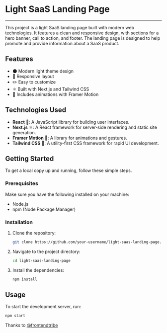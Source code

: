 # Light SaaS Landing Page
****
This project is a light SaaS landing page built with modern web technologies. It features a clean and responsive design, with sections for a hero banner, call to action, and footer. The landing page is designed to help promote and provide information about a SaaS product.

## Features

- 🌑 Modern light theme design
- 📱 Responsive layout
- ✏️ Easy to customize
- ⚛️ Built with Next.js and Tailwind CSS
- 🎥 Includes animations with Framer Motion

## Technologies Used

- **React** 🚀: A JavaScript library for building user interfaces.
- **Next.js** ⚛️: A React framework for server-side rendering and static site generation.
- **Framer Motion** 🎥: A library for animations and gestures.
- **Tailwind CSS** 🎨: A utility-first CSS framework for rapid UI development.

## Getting Started

To get a local copy up and running, follow these simple steps.

### Prerequisites

Make sure you have the following installed on your machine:

- Node.js
- npm (Node Package Manager)

### Installation

1. Clone the repository:
   ```sh
   git clone https://github.com/your-username/light-saas-landing-page.git
   ```
2. Navigate to the project directory:
   ```sh
   cd light-saas-landing-page
   ```
3. Install the dependencies:
   ```sh
   npm install
   ```

## Usage

To start the development server, run:
```sh
npm start
```

Thanks to [@frontendtribe](https://www.youtube.com/@frontend-tribe)
